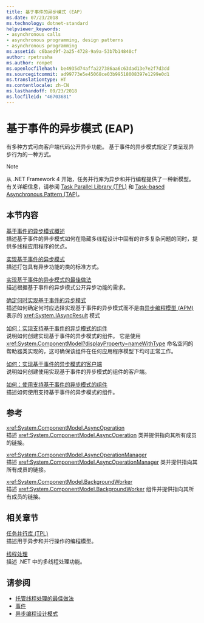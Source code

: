 ```yaml
---
title: 基于事件的异步模式 (EAP)
ms.date: 07/23/2018
ms.technology: dotnet-standard
helpviewer_keywords:
- asynchronous calls
- asynchronous programming, design patterns
- asynchronous programming
ms.assetid: c6baed9f-2a25-4728-9a9a-53b7b14840cf
author: rpetrusha
ms.author: ronpet
ms.openlocfilehash: be4935d74affa227386aa6c63dad13e7e2f7d3dd
ms.sourcegitcommit: ad99773e5e45068ce03b99518008397e1299e0d1
ms.translationtype: HT
ms.contentlocale: zh-CN
ms.lasthandoff: 09/23/2018
ms.locfileid: "46703681"
---
```

# <a name="event-based-asynchronous-pattern-eap"></a>基于事件的异步模式 (EAP)

有多种方式可向客户端代码公开异步功能。 基于事件的异步模式规定了类呈现异步行为的一种方式。  
  
> [!NOTE]
> 从 .NET Framework 4 开始，任务并行库为异步和并行编程提供了一种新模型。 有关详细信息，请参阅 [Task Parallel Library (TPL)](../parallel-programming/task-parallel-library-tpl.md) 和 [Task-based Asynchronous Pattern (TAP)](task-based-asynchronous-pattern-tap.md)。
  
## <a name="in-this-section"></a>本节内容

 [基于事件的异步模式概述](event-based-asynchronous-pattern-overview.md)  
 描述基于事件的异步模式如何在隐藏多线程设计中固有的许多复杂问题的同时，提供多线程应用程序的优点。  
  
 [实现基于事件的异步模式](implementing-the-event-based-asynchronous-pattern.md)  
 描述打包具有异步功能的类的标准方式。  
  
 [实现基于事件的异步模式的最佳做法](best-practices-for-implementing-the-event-based-asynchronous-pattern.md)  
 描述根据基于事件的异步模式公开异步功能的需求。  
  
 [确定何时实现基于事件的异步模式](deciding-when-to-implement-the-event-based-asynchronous-pattern.md)  
 描述如何确定何时应选择实现基于事件的异步模式而不是由[异步编程模型 (APM)](asynchronous-programming-model-apm.md) 表示的 <xref:System.IAsyncResult> 模式
  
 [如何：实现支持基于事件的异步模式的组件](component-that-supports-the-event-based-asynchronous-pattern.md)  
 说明如何创建实现基于事件的异步模式的组件。 它是使用 <xref:System.ComponentModel?displayProperty=nameWithType> 命名空间的帮助器类实现的，这可确保该组件在任何应用程序模型下均可正常工作。  

 [如何：实现基于事件的异步模式的客户端](how-to-implement-a-client-of-the-event-based-asynchronous-pattern.md)  
 说明如何创建使用实现基于事件的异步模式的组件的客户端。
  
 [如何：使用支持基于事件的异步模式的组件](how-to-use-components-that-support-the-event-based-asynchronous-pattern.md)  
 描述如何使用支持基于事件的异步模式的组件。  
  
## <a name="reference"></a>参考

 <xref:System.ComponentModel.AsyncOperation>  
 描述 <xref:System.ComponentModel.AsyncOperation> 类并提供指向其所有成员的链接。  
  
 <xref:System.ComponentModel.AsyncOperationManager>  
 描述 <xref:System.ComponentModel.AsyncOperationManager> 类并提供指向其所有成员的链接。  
  
 <xref:System.ComponentModel.BackgroundWorker>  
 描述 <xref:System.ComponentModel.BackgroundWorker> 组件并提供指向其所有成员的链接。  
  
## <a name="related-sections"></a>相关章节

 [任务并行库 (TPL)](../parallel-programming/task-parallel-library-tpl.md)  
 描述用于异步和并行操作的编程模型。  
  
 [线程处理](../../../docs/standard/threading/index.md)  
 描述 .NET 中的多线程处理功能。  
  
## <a name="see-also"></a>请参阅

- [托管线程处理的最佳做法](../threading/managed-threading-best-practices.md)  
- [事件](../events/index.md)  
- [异步编程设计模式](index.md)
